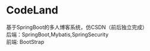 # CodeLand
基于SpringBoot的多人博客系统，仿CSDN（前后独立完成）
<br>后端：SpringBoot,Mybatis,SpringSecurity
<br>前端: BootStrap
